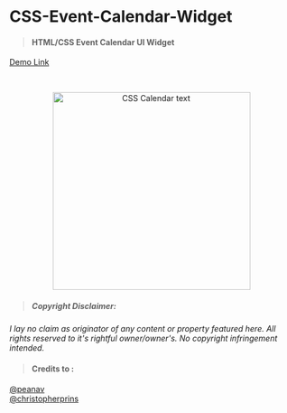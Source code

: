# CSS-Event-Calendar-Widget
>#### HTML/CSS Event Calendar UI Widget

[Demo Link](https://raw.githack.com/marcustansoon/CSS-Event-Calendar-Widget/master/demo/demo1.html)

<br>

<p align="center">
  <img src="https://i.imgur.com/KVmlqai.png" width="350" title="CSS Calendar text">
</p>


>##### Copyright Disclaimer: 
*I lay no claim as originator of any content or property featured here. All rights reserved to it's rightful owner/owner's. No copyright infringement intended.*

>#### Credits to :
[@peanav](https://codepen.io/peanav/pens/)
<br>
[@christopherprins](https://codepen.io/christopherprins)
